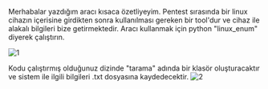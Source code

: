Merhabalar yazdığım aracı kısaca özetliyeyim. Pentest sırasında bir linux cihazın içerisine girdikten sonra kullanılması gereken bir tool'dur ve cihaz ile alakalı bilgileri bize getirmektedir.
Aracı kullanmak için python "linux_enum" diyerek çalıştırın.

![1](https://github.com/meisterlos/Linux_Enum/assets/81145753/ed20ccf8-5679-456c-b7ce-fa5e15cc6397)

Kodu çalıştırmış olduğunuz dizinde "tarama" adında bir klasör oluşturacaktır ve sistem ile ilgili bilgileri .txt dosyasına kaydedecektir.
![2](https://github.com/meisterlos/Linux_Enum/assets/81145753/e192771d-8d0d-4139-827e-fa01c133b46a)

